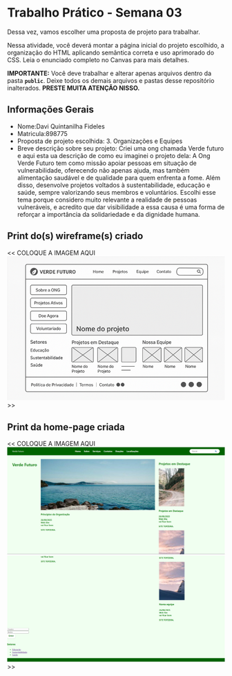 # Trabalho Prático - Semana 03

Dessa vez, vamos escolher uma proposta de projeto para trabalhar.

Nessa atividade, você deverá montar a página inicial do projeto escolhido, a organização do HTML aplicando semântica correta e uso aprimorado do CSS. Leia o enunciado completo no Canvas para mais detalhes.

**IMPORTANTE:** Você deve trabalhar e alterar apenas arquivos dentro da pasta **`public`**. Deixe todos os demais arquivos e pastas desse repositório inalterados. **PRESTE MUITA ATENÇÃO NISSO.**

## Informações Gerais

- Nome:Davi Quintanilha Fideles
- Matricula:898775
- Proposta de projeto escolhida: 3. Organizações e Equipes	
- Breve descrição sobre seu projeto: Criei uma ong chamada Verde futuro e aqui esta ua descrição de como eu imaginei o projeto dela: 
A Ong Verde Futuro tem como missão apoiar pessoas em situação de vulnerabilidade, oferecendo não apenas ajuda, mas também alimentação saudável e de qualidade para quem enfrenta a fome. Além disso, desenvolve projetos voltados à sustentabilidade, educação e saúde, sempre valorizando seus membros e voluntários. Escolhi esse tema porque considero muito relevante a realidade de pessoas vulneráveis, e acredito que dar visibilidade a essa causa é uma forma de reforçar a importância da solidariedade e da dignidade humana.


## Print do(s) wireframe(s) criado

<<  COLOQUE A IMAGEM AQUI![alt text](image.png) >>


## Print da home-page criada

<<  COLOQUE A IMAGEM AQUI ![alt text](image-1.png)
![alt text](image-2.png) >>
